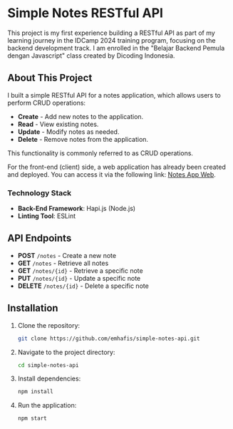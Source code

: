 # Simple Notes RESTful API

This project is my first experience building a RESTful API as part of my learning journey in the IDCamp 2024 training program, focusing on the backend development track. I am enrolled in the "Belajar Backend Pemula dengan Javascript" class created by Dicoding Indonesia.

## About This Project

I built a simple RESTful API for a notes application, which allows users to perform CRUD operations: 

- **Create** - Add new notes to the application.
- **Read** - View existing notes.
- **Update** - Modify notes as needed.
- **Delete** - Remove notes from the application.

This functionality is commonly referred to as CRUD operations. 

For the front-end (client) side, a web application has already been created and deployed. You can access it via the following link: [Notes App Web](http://notesapp-v1.dicodingacademy.com/).

### Technology Stack

- **Back-End Framework**: Hapi.js (Node.js)
- **Linting Tool**: ESLint

## API Endpoints

- **POST** `/notes` - Create a new note
- **GET** `/notes` - Retrieve all notes
- **GET** `/notes/{id}` - Retrieve a specific note
- **PUT** `/notes/{id}` - Update a specific note
- **DELETE** `/notes/{id}` - Delete a specific note

## Installation

1. Clone the repository:
   ```bash
   git clone https://github.com/emhafis/simple-notes-api.git

2. Navigate to the project directory:
   ```bash
   cd simple-notes-api

4. Install dependencies:
   ```bash
   npm install

6. Run the application:
   ```bash
   npm start
